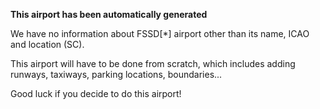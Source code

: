 **This airport has been automatically generated**

We have no information about FSSD[*] airport other than its name, ICAO and location (SC).

This airport will have to be done from scratch, which includes adding runways, taxiways, parking locations, boundaries...

Good luck if you decide to do this airport!